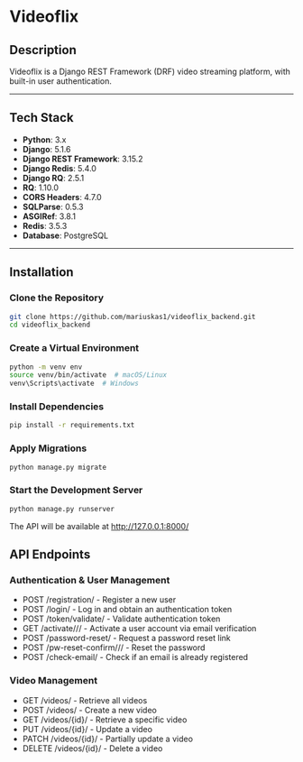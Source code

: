 # Videoflix

## Description
Videoflix is a Django REST Framework (DRF) video streaming platform, with built-in user authentication.


---

## Tech Stack
- **Python**: 3.x
- **Django**: 5.1.6
- **Django REST Framework**: 3.15.2
- **Django Redis**: 5.4.0
- **Django RQ**: 2.5.1
- **RQ**: 1.10.0
- **CORS Headers**: 4.7.0
- **SQLParse**: 0.5.3
- **ASGIRef**: 3.8.1
- **Redis**: 3.5.3
- **Database**: PostgreSQL

---

## Installation

### Clone the Repository
```sh
git clone https://github.com/mariuskas1/videoflix_backend.git
cd videoflix_backend
```
### Create a Virtual Environment
```sh
python -m venv env
source venv/bin/activate  # macOS/Linux
venv\Scripts\activate  # Windows
```
### Install Dependencies
```sh
pip install -r requirements.txt
```
### Apply Migrations
```sh
python manage.py migrate
```
### Start the Development Server
```sh
python manage.py runserver
```
The API will be available at http://127.0.0.1:8000/

## API Endpoints

### Authentication & User Management

* POST /registration/ - Register a new user
* POST /login/ - Log in and obtain an authentication token
* POST /token/validate/ - Validate authentication token
* GET /activate/<uidb64>/<token>/ - Activate a user account via email verification
* POST /password-reset/ - Request a password reset link
* POST /pw-reset-confirm/<uidb64>/<token>/ - Reset the password
* POST /check-email/ - Check if an email is already registered


### Video Management

* GET /videos/ - Retrieve all videos
* POST /videos/ - Create a new video
* GET /videos/{id}/ - Retrieve a specific video
* PUT /videos/{id}/ - Update a video
* PATCH /videos/{id}/ - Partially update a video
* DELETE /videos/{id}/ - Delete a video


